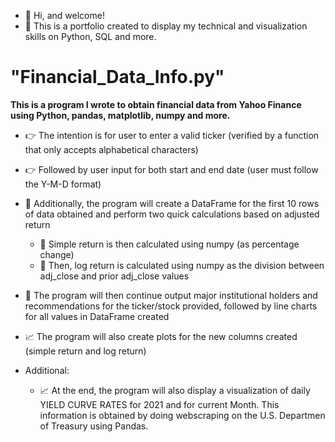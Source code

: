 - 👋 Hi, and welcome!
- :dart: This is a portfolio created to display my technical and visualization skills on Python, SQL and more.
# "Financial_Data_Info.py" 

**This is a program I wrote to obtain financial data from Yahoo Finance using Python, pandas, matplotlib, numpy and more.**

- :point_right: The intention is for user to enter a valid ticker (verified by a function that only accepts alphabetical characters)
- :point_right: Followed by user input for both start and end date (user must follow the Y-M-D format)
- :green_book: Additionally, the program will create a DataFrame for the first 10 rows of data obtained and perform two quick calculations based on adjusted return
  - :dart: Simple return is then calculated using numpy (as percentage change)
  - :dart: Then, log return is calculated using numpy as the division between adj_close and prior adj_close values
- :page_facing_up: The program will then continue output major institutional holders and recommendations for the ticker/stock provided, followed by line charts for all values in DataFrame created
- :chart_with_upwards_trend: The program will also create plots for the new columns created (simple return and log return)

- Additional:
  - :chart_with_upwards_trend: At the end, the program will also display a visualization of daily YIELD CURVE RATES for 2021 and for current Month. This information is obtained by doing webscraping on the U.S. Departmen of Treasury using Pandas.



